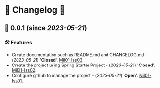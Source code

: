 # 🚧 Changelog 🚧

## 🎨 **0.0.1** (since _2023-05-21_)

### ️️🛠️ Features
* Create documentation such as README.md and CHANGELOG.md - (_2023-05-21_) '**Closed**'. [Mil01-Iss03](https://github.com/JacintoRR396/sdjr2-rest_contact_means-sb/issues/4).
* Create the project using Spring Starter Project - (_2023-05-21_) '**Closed**'. [Mil01-Iss02](https://github.com/JacintoRR396/sdjr2-rest_contact_means-sb/issues/2).
* Configure github to manage the project - (_2023-05-21_) '**Open**'. [Mil01-Iss01](https://github.com/JacintoRR396/sdjr2-rest_contact_means-sb/issues/1).